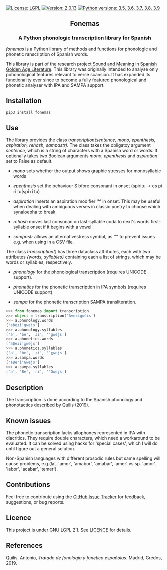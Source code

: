 [![License: LGPL](https://img.shields.io/github/license/fsanzl/fonemas)](https://opensource.org/licenses/LGPL-2.1)
[![Version: 2.0.13](https://img.shields.io/github/v/release/fsanzl/fonemas)](https://pypi.org/project/fonemas/)
[![Python versions: 3.5, 3.6, 3.7, 3.8, 3.9](https://img.shields.io/pypi/pyversions/fonemas)](https://pypi.org/project/fonemas/)


<h2 align="center">Fonemas</h2>
<h3 align="center">A Python phonologic transcription library for Spanish</h2>


*fonemas* is a Python library of methods and functions for phonologic and phonetic ranscription of Spanish words.

This library is part of the research project [Sound and Meaning in Spanish Golden Age Literature](https://soundandmeaning.univie.ac.at/). This library was originally intended to analyse only pohonological features relevant to verse scansion. It has expanded its functionality ever since to become a fully featured phonological and phonetic analyser with IPA and SAMPA support.

## Installation

```bash
pip3 install fonemas
```

## Use

The library provides the class  *transcription(sentence, mono, epenthesis, aspiration, rehash, sampastr)*. The class takes the obligatoy argument *sentence*, which is a string of characters with a Spanish word or words. It optionally takes two Boolean arguments *mono*,  *epenthesis* and *aspiration* set to False as default.

- *mono* sets whether the output shows graphic stresses for monosyllabic words

- *epenthesis* set the behaviour S bfore consonant in onset (spiritu -> es pi ri tu|spi ri tu)

- *aspiration* inserts an aspiration modifier 'ʰ' in onset. This may be useful when dealing with ambiguous verses in classic poetry to choose which synaloepha to break.

- *rehash* moves last consonan on last-syllable coda to next's words first-syllable onset if it begins with a vowel.

- *sampastr* allows an alternativestress symbol, as '"' to prevent issues e.g. when using in a CSV file.



The class *transcription()* has three dataclass attributes, each with two attributes *{words, syllables}* containing each a list of strings, which may be words or syllables, respectively.

- *phonology* for the phonological transcription (requires UNICODE support).

- *phonetics* for the phonetic transcription in IPA symbols (requires UNICODE support).

- *sampa* for the phonetic transcription SAMPA transliteration.


```python
>>> from fonemas import transcription
>>> object = transcription('Averigüéis')
>>> a.phonology.words
['abeɾiˈgwejs']
>>> a.phonology.syllables
['a', 'be', 'ɾi', 'ˈgwejs']
>>> a.phonetics.words
['aβeɾiˈɣwejs']
>>> a.phonetics.syllables
['a', 'be', 'ɾi', 'ˈɣwejs']
>>> a.sampa.words
['aBeri"Gwejs']
>>> a.sampa.syllables
['a', 'Be', 'ri', '"Gwejs']
```

## Description

The transcription is done according to the Spanish phonology and phonotactics described by Quilis (2019).

## Known issues

The phonetic transcription lacks allophones represented in IPA with diacritics. They require double characters, which need a workaround to be evaluated. It can be solved using hacks for 'special cases', which I will do until figure out a general solution.

Non-Spanish languages with different prosodic rules but same spelling will cause problems, e.g.(lat.  'amor', 'amabor', 'amabar', 'amer' vs sp. 'amor'. 'labor', 'acabar', 'temer').

## Contributions

Feel free to contribute using the [GitHub Issue Tracker](https://github.com/fsanzl/fonemas/issues) for feedback, suggestions, or bug reports.


## Licence

This project is under GNU LGPL 2.1. See [LICENCE](https://github.com/fsanzl/fonemas/LICENCE) for details.

## References

Quilis, Antonio, *Tratado de fonología y fonética españolas*. Madrid, Gredos, 2019.
